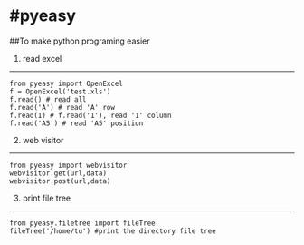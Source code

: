 #pyeasy
======
##To make python programing easier


1. read excel
------

    from pyeasy import OpenExcel
    f = OpenExcel('test.xls')
    f.read() # read all
    f.read('A') # read 'A' row
    f.read(1) # f.read('1'), read '1' column
    f.read('A5') # read 'A5' position


2. web visitor
-------------

    from pyeasy import webvisitor
    webvisitor.get(url,data)
    webvisitor.post(url,data)


3. print file tree
--------------------

    from pyeasy.filetree import fileTree
    fileTree('/home/tu') #print the directory file tree
